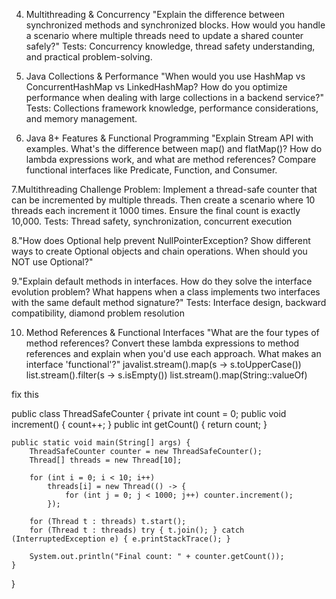 4. Multithreading & Concurrency
"Explain the difference between synchronized methods and synchronized blocks. How would you handle a scenario where multiple threads need to update a shared counter safely?"
Tests: Concurrency knowledge, thread safety understanding, and practical problem-solving.

5. Java Collections & Performance
"When would you use HashMap vs ConcurrentHashMap vs LinkedHashMap? How do you optimize performance when dealing with large collections in a backend service?"
Tests: Collections framework knowledge, performance considerations, and memory management.


6. Java 8+ Features & Functional Programming
"Explain Stream API with examples. What's the difference between map() and flatMap()? How do lambda expressions work, and what are method references? Compare functional interfaces like Predicate, Function, and Consumer.


7.Multithreading Challenge
Problem: Implement a thread-safe counter that can be incremented by multiple threads. Then create a scenario where 10 threads each increment it 1000 times. Ensure the final count is exactly 10,000.
Tests: Thread safety, synchronization, concurrent execution

8."How does Optional help prevent NullPointerException? Show different ways to create Optional objects and chain operations. When should you NOT use Optional?"

9."Explain default methods in interfaces. How do they solve the interface evolution problem? What happens when a class implements two interfaces with the same default method signature?"
Tests: Interface design, backward compatibility, diamond problem resolution

10. Method References & Functional Interfaces
"What are the four types of method references? Convert these lambda expressions to method references and explain when you'd use each approach. What makes an interface 'functional'?"
javalist.stream().map(s -> s.toUpperCase())
list.stream().filter(s -> s.isEmpty())
list.stream().map(String::valueOf)

fix this

public class ThreadSafeCounter {
    private int count = 0; 
    public  void increment() { count++; } 
    public int getCount() { return count; }
    
    public static void main(String[] args) {
        ThreadSafeCounter counter = new ThreadSafeCounter();
        Thread[] threads = new Thread[10]; 
        
        for (int i = 0; i < 10; i++) 
            threads[i] = new Thread(() -> {
                for (int j = 0; j < 1000; j++) counter.increment();
            });
        
        for (Thread t : threads) t.start(); 
        for (Thread t : threads) try { t.join(); } catch (InterruptedException e) { e.printStackTrace(); } 
        
        System.out.println("Final count: " + counter.getCount()); 
    }
}
